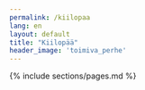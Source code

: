 ```yaml
---
permalink: /kiilopaa
lang: en
layout: default
title: "Kiilopää"
header_image: 'toimiva_perhe'
---
```


{% include sections/pages.md  %}


